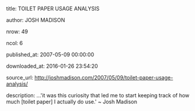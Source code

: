 title: TOILET PAPER USAGE ANALYSIS

author: JOSH MADISON

nrow: 49

ncol: 6

published_at: 2007-05-09 00:00:00

downloaded_at: 2016-01-26 23:54:20

source_url: http://joshmadison.com/2007/05/09/toilet-paper-usage-analysis/

description: ...'it was this curiosity that led me to start keeping track of how much [toilet paper] I actually do use.' ~ Josh Madison